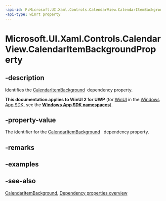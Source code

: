 ```yaml
---
-api-id: P:Microsoft.UI.Xaml.Controls.CalendarView.CalendarItemBackgroundProperty
-api-type: winrt property
---
```


<!-- Property syntax
public Windows.UI.Xaml.DependencyProperty CalendarItemBackgroundProperty { get; }
-->

# Microsoft.UI.Xaml.Controls.CalendarView.CalendarItemBackgroundProperty

## -description
Identifies the [CalendarItemBackground](calendarview_calendaritembackground.md)  dependency property.

**This documentation applies to WinUI 2 for UWP** (for [WinUI](/windows/apps/winui/winui3/) in the [Windows App SDK](/windows/apps/windows-app-sdk/), see the **[Windows App SDK namespaces](/windows/windows-app-sdk/api/winrt/)**).

## -property-value
The identifier for the [CalendarItemBackground](calendarview_calendaritembackground.md)   dependency property.

## -remarks

## -examples

## -see-also
[CalendarItemBackground](calendarview_calendaritembackground.md), [Dependency properties overview](/windows/uwp/xaml-platform/dependency-properties-overview)
